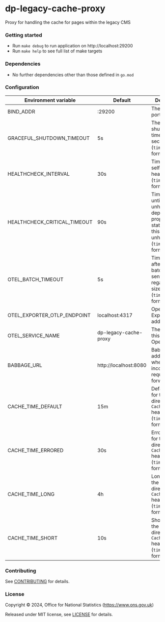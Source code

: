 # dp-legacy-cache-proxy
Proxy for handling the cache for pages within the legacy CMS

### Getting started

* Run `make debug` to run application on http://localhost:29200
* Run `make help` to see full list of make targets

### Dependencies

* No further dependencies other than those defined in `go.mod`

### Configuration

| Environment variable         | Default               | Description                                                                                                        |
|------------------------------|-----------------------|--------------------------------------------------------------------------------------------------------------------|
| BIND_ADDR                    | :29200                | The host and port to bind to                                                                                       |
| GRACEFUL_SHUTDOWN_TIMEOUT    | 5s                    | The graceful shutdown timeout in seconds (`time.Duration` format)                                                  |
| HEALTHCHECK_INTERVAL         | 30s                   | Time between self-healthchecks (`time.Duration` format)                                                            |
| HEALTHCHECK_CRITICAL_TIMEOUT | 90s                   | Time to wait until an unhealthy dependent propagates its state to make this app unhealthy (`time.Duration` format) |
| OTEL_BATCH_TIMEOUT           | 5s                    | Time duration after which a batch will be sent regardless of size (`time.Duration` format)                         |
| OTEL_EXPORTER_OTLP_ENDPOINT  | localhost:4317        | OpenTelemetry Exporter address                                                                                     |
| OTEL_SERVICE_NAME            | dp-legacy-cache-proxy | The name of this service in OpenTelemetry                                                                          |
| BABBAGE_URL                  | http://localhost:8080 | Babbage address, where all the incoming requests are forwarded to                                                  |
| CACHE_TIME_DEFAULT           | 15m                   | Default value for the `max-age` directive of the `Cache-Control` header (`time.Duration` format)                   |
| CACHE_TIME_ERRORED           | 30s                   | Errored value for the `max-age` directive of the `Cache-Control` header (`time.Duration` format)                   |
| CACHE_TIME_LONG              | 4h                    | Long value for the `max-age` directive of the `Cache-Control` header (`time.Duration` format)                      |
| CACHE_TIME_SHORT             | 10s                   | Short value for the `max-age` directive of the `Cache-Control` header (`time.Duration` format)                     |

### Contributing

See [CONTRIBUTING](CONTRIBUTING.md) for details.

### License

Copyright © 2024, Office for National Statistics (https://www.ons.gov.uk)

Released under MIT license, see [LICENSE](LICENSE.md) for details.
